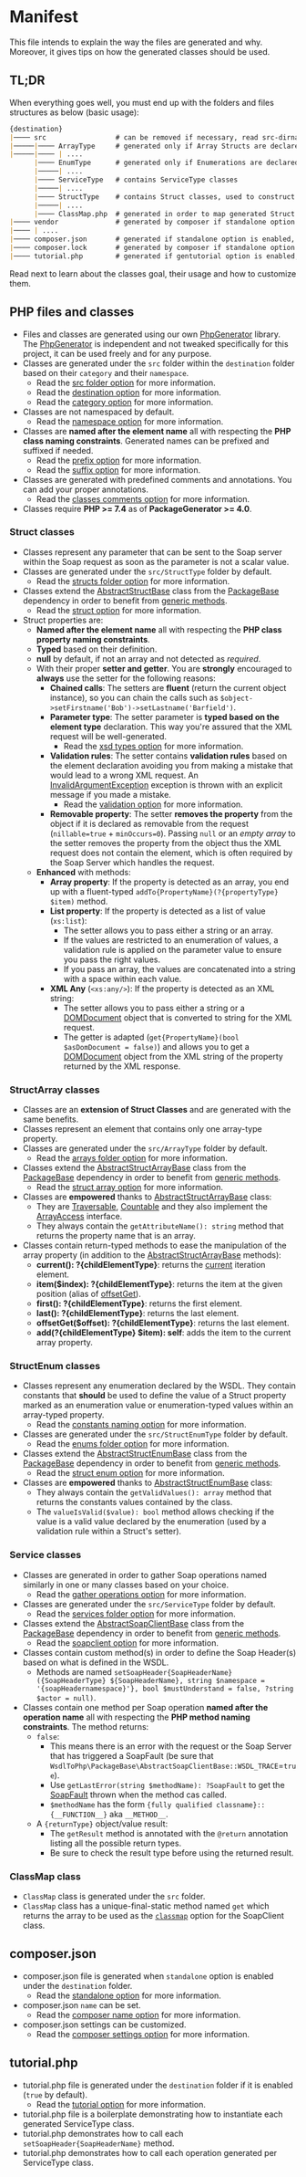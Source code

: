# Manifest

This file intends to explain the way the files are generated and why. Moreover, it gives tips on how the generated classes should be used.

## TL;DR
When everything goes well, you must end up with the folders and files structures as below (basic usage):

```markdown
{destination}
|──── src                 # can be removed if necessary, read src-dirname option
|─────|──── ArrayType     # generated only if Array Structs are declared
|─────|──── | ....
      |──── EnumType      # generated only if Enumerations are declared
      |─────| ....
      |──── ServiceType   # contains ServiceType classes
      |─────| ....
      |──── StructType    # contains Struct classes, used to construct request parameters
      |─────| ....
      |──── ClassMap.php  # generated in order to map generated Struct classes to Soap Structs
|──── vendor              # generated by composer if standalone option is enabled, true by default
|──── | ....
|──── composer.json       # generated if standalone option is enabled, true by default
|──── composer.lock       # generated by composer if standalone option is enabled, true by default
|──── tutorial.php        # generated if gentutorial option is enabled, true by default
```

Read next to learn about the classes goal, their usage and how to customize them.

## PHP files and classes
- Files and classes are generated using our own [PhpGenerator](https://github.com/WsdlToPhp/PhpGenerator) library. The [PhpGenerator](https://github.com/WsdlToPhp/PhpGenerator) is independent and not tweaked specifically for this project, it can be used freely and for any purpose.
- Classes are generated under the `src` folder within the `destination` folder based on their `category` and their `namespace`.
  - Read the [src folder option](https://github.com/WsdlToPhp/PackageGenerator/wiki/Options#src-dirname) for more information.
  - Read the [destination option](https://github.com/WsdlToPhp/PackageGenerator/wiki/Options#destination) for more information.
  - Read the [category option](https://github.com/WsdlToPhp/PackageGenerator/wiki/Options#category) for more information.
- Classes are not namespaced by default.
  - Read the [namespace option](https://github.com/WsdlToPhp/PackageGenerator/wiki/Options#namespace) for more information.
- Classes are **named after the element name** all with respecting the **PHP class naming constraints**. Generated names can be prefixed and suffixed if needed.
  - Read the [prefix option](https://github.com/WsdlToPhp/PackageGenerator/wiki/Options#prefix) for more information.
  - Read the [suffix option](https://github.com/WsdlToPhp/PackageGenerator/wiki/Options#suffix) for more information.
- Classes are generated with predefined comments and annotations. You can add your proper annotations.
  - Read the [classes comments option](https://github.com/WsdlToPhp/PackageGenerator/wiki/Options#classes-comments) for more information.
- Classes require **PHP >= 7.4** as of **PackageGenerator >= 4.0**.

### Struct classes
- Classes represent any parameter that can be sent to the Soap server within the Soap request as soon as the parameter is not a scalar value.
- Classes are generated under the `src/StructType` folder by default.
  - Read the [structs folder option](https://github.com/WsdlToPhp/PackageGenerator/wiki/Options#structs-folder) for more information.
- Classes extend the [AbstractStructBase](https://github.com/WsdlToPhp/PackageBase#abstractstructbase) class from the [PackageBase](https://github.com/WsdlToPhp/PackageBase) dependency in order to benefit from [generic methods](https://github.com/WsdlToPhp/PackageBase#abstractstructbase).
  - Read the [struct option](https://github.com/WsdlToPhp/PackageGenerator/wiki/Options#struct) for more information.
- Struct properties are:
  - **Named after the element name** all with respecting the **PHP class property naming constraints**.
  - **Typed** based on their definition.
  - **null** by default, if not an array and not detected as *required*.
  - With their proper **setter and getter**. You are **strongly** encouraged to **always** use the setter for the following reasons:
    - **Chained calls**: The setters are **fluent** (return the current object instance), so you can chain the calls such as `$object->setFirstname('Bob')->setLastname('Barfield')`.
    - **Parameter type**: The setter parameter is **typed based on the element type** declaration. This way you're assured that the XML request will be well-generated.
      - Read the [xsd types option](https://github.com/WsdlToPhp/PackageGenerator/wiki/Options#xsd-types-mapping) for more information.
    - **Validation rules**: The setter contains **validation rules** based on the element declaration avoiding you from making a mistake that would lead to a wrong XML request. An [InvalidArgumentException](https://www.php.net/manual/en/class.invalidargumentexception.php) exception is thrown with an explicit message if you made a mistake.
      - Read the [validation option](https://github.com/WsdlToPhp/PackageGenerator/wiki/Options#validation) for more information.
    - **Removable property**: The setter **removes the property** from the object if it is declared as removable from the request (`nillable=true` + `minOccurs=0`). Passing `null` or an *empty array* to the setter removes the property from the object thus the XML request does not contain the element, which is often required by the Soap Server which handles the request.
  - **Enhanced** with methods:
    - **Array property**: If the property is detected as an array, you end up with a fluent-typed `addTo{PropertyName}(?{propertyType} $item)` method.
    - **List property**: If the property is detected as a list of value (`xs:list`):
      - The setter allows you to pass either a string or an array.
      - If the values are restricted to an enumeration of values, a validation rule is applied on the parameter value to ensure you pass the right values.
      - If you pass an array, the values are concatenated into a string with a space within each value.
    - **XML Any** (`<xs:any/>`): If the property is detected as an XML string:
      - The setter allows you to pass either a string or a [DOMDocument](https://www.php.net/manual/en/class.domdocument.php) object that is converted to string for the XML request.
      - The getter is adapted (`get{PropertyName}(bool $asDomDocument = false)`) and allows you to get a [DOMDocument](https://www.php.net/manual/en/class.domdocument.php) object from the XML string of the property returned by the XML response.

### StructArray classes
- Classes are an **extension of Struct Classes** and are generated with the same benefits.
- Classes represent an element that contains only one array-type property.
- Classes are generated under the `src/ArrayType` folder by default.
  - Read the [arrays folder option](https://github.com/WsdlToPhp/PackageGenerator/wiki/Options#arrays-folder) for more information.
- Classes extend the [AbstractStructArrayBase](https://github.com/WsdlToPhp/PackageBase#abstractstructarraybase) class from the [PackageBase](https://github.com/WsdlToPhp/PackageBase) dependency in order to benefit from [generic methods](https://github.com/WsdlToPhp/PackageBase#abstractstructarraybase).
  - Read the [struct array option](https://github.com/WsdlToPhp/PackageGenerator/wiki/Options#structarray) for more information.
- Classes are **empowered** thanks to [AbstractStructArrayBase](https://github.com/WsdlToPhp/PackageBase#abstractstructarraybase) class:
  - They are [Traversable](https://www.php.net/manual/en/class.traversable.php), [Countable](https://www.php.net/manual/en/class.countable.php) and they also implement the [ArrayAccess](https://www.php.net/manual/en/class.arrayaccess.php) interface.
  - They always contain the `getAttributeName(): string` method that returns the property name that is an array.
- Classes contain return-typed methods to ease the manipulation of the array property (in addition to the [AbstractStructArrayBase](https://github.com/WsdlToPhp/PackageBase#abstractstructarraybase) methods):
  - **current(): ?{childElementType}**: returns the [current](https://www.php.net/manual/en/iterator.current.php) iteration element.
  - **item($index): ?{childElementType}**: returns the item at the given position (alias of [offsetGet](https://www.php.net/manual/en/arrayaccess.offsetget.php)).
  - **first(): ?{childElementType}**: returns the first element.
  - **last(): ?{childElementType}**: returns the last element.
  - **offsetGet($offset): ?{childElementType}**: returns the last element.
  - **add(?{childElementType} $item): self**: adds the item to the current array property.

### StructEnum classes
- Classes represent any enumeration declared by the WSDL. They contain constants that **should** be used to define the value of a Struct property marked as an enumeration value or enumeration-typed values within an array-typed property.
  - Read the [constants naming option](https://github.com/WsdlToPhp/PackageGenerator/wiki/Options#constants-naming) for more information.
- Classes are generated under the `src/StructEnumType` folder by default.
  - Read the [enums folder option](https://github.com/WsdlToPhp/PackageGenerator/wiki/Options#enums-folder) for more information.
- Classes extend the [AbstractStructEnumBase](https://github.com/WsdlToPhp/PackageBase#abstractstructenumbase) class from the [PackageBase](https://github.com/WsdlToPhp/PackageBase) dependency in order to benefit from [generic methods](https://github.com/WsdlToPhp/PackageBase#abstractstructenumbase).
  - Read the [struct enum option](https://github.com/WsdlToPhp/PackageGenerator/wiki/Options#structenum) for more information.
- Classes are **empowered** thanks to [AbstractStructEnumBase](https://github.com/WsdlToPhp/PackageBase#abstractstructenumbase) class:
  - They always contain the `getValidValues(): array` method that returns the constants values contained by the class.
  - The `valueIsValid($value): bool` method allows checking if the value is a valid value declared by the enumeration (used by a validation rule within a Struct's setter).

### Service classes
- Classes are generated in order to gather Soap operations named similarly in one or many classes based on your choice.
  - Read the [gather operations option](https://github.com/WsdlToPhp/PackageGenerator/wiki/Options#gather-operations-methods) for more information.
- Classes are generated under the `src/ServiceType` folder by default.
  - Read the [services folder option](https://github.com/WsdlToPhp/PackageGenerator/wiki/Options#services-folder) for more information.
- Classes extend the [AbstractSoapClientBase](https://github.com/WsdlToPhp/PackageBase#abstractsoapclientbase) class from the [PackageBase](https://github.com/WsdlToPhp/PackageBase) dependency in order to benefit from [generic methods](https://github.com/WsdlToPhp/PackageBase#abstractsoapclientbase).
  - Read the [soapclient option](https://github.com/WsdlToPhp/PackageGenerator/wiki/Options#soapclient) for more information.
- Classes contain custom method(s) in order to define the Soap Header(s) based on what is defined in the WSDL.
  - Methods are named `setSoapHeader{SoapHeaderName}({SoapHeaderType} ${SoapHeaderName}, string $namespace = '{soapHeadernamespace}'}, bool $mustUnderstand = false, ?string $actor = null)`.
- Classes contain one method per Soap operation **named after the operation name** all with respecting the **PHP method naming constraints**. The method returns:
  - `false`:
    - This means there is an error with the request or the Soap Server that has triggered a SoapFault (be sure that `WsdlToPhp\PackageBase\AbstractSoapClientBase::WSDL_TRACE`=`true`).
    - Use `getLastError(string $methodName): ?SoapFault` to get the [SoapFault](https://www.php.net/manual/en/class.soapfault.php) thrown when the method cas called.
    - `$methodName` has the form `{fully qualified classname}::{__FUNCTION__}` aka `__METHOD__`.
  - A `{returnType}` object/value result:
    - The `getResult` method is annotated with the `@return` annotation listing all the possible return types.
    - Be sure to check the result type before using the returned result.

### ClassMap class
- `ClassMap` class is generated under the `src` folder.
- `ClassMap` class has a unique-final-static method named `get` which returns the array to be used as the [`classmap`](https://www.php.net/manual/en/soapclient.construct.php#refsect1-soapclient.construct-parameters) option for the SoapClient class.

## composer.json
- composer.json file is generated when `standalone` option is enabled under the `destination` folder.
  - Read the [standalone option](https://github.com/WsdlToPhp/PackageGenerator/wiki/Options#standalone) for more information.
- composer.json `name` can be set.
  - Read the [composer name option](https://github.com/WsdlToPhp/PackageGenerator/wiki/Options#composer-name) for more information.
- composer.json settings can be customized.
  - Read the [composer settings option](https://github.com/WsdlToPhp/PackageGenerator/wiki/Options#composer-settings) for more information.

## tutorial.php
- tutorial.php file is generated under the `destination` folder if it is enabled (`true` by default).
  - Read the [tutorial option](https://github.com/WsdlToPhp/PackageGenerator/wiki/Options#generate-tutorial) for more information.
- tutorial.php file is a boilerplate demonstrating how to instantiate each generated ServiceType class.
- tutorial.php demonstrates how to call each `setSoapHeader{SoapHeaderName}` method.
- tutorial.php demonstrates how to call each operation generated per ServiceType class.
